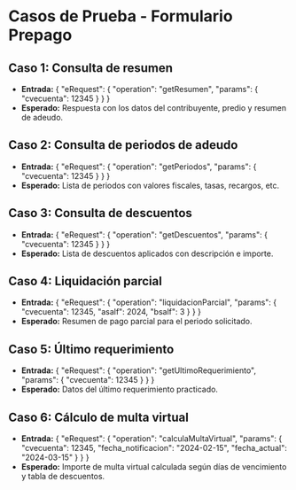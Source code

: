 # Casos de Prueba - Formulario Prepago

## Caso 1: Consulta de resumen
- **Entrada:** { "eRequest": { "operation": "getResumen", "params": { "cvecuenta": 12345 } } }
- **Esperado:** Respuesta con los datos del contribuyente, predio y resumen de adeudo.

## Caso 2: Consulta de periodos de adeudo
- **Entrada:** { "eRequest": { "operation": "getPeriodos", "params": { "cvecuenta": 12345 } } }
- **Esperado:** Lista de periodos con valores fiscales, tasas, recargos, etc.

## Caso 3: Consulta de descuentos
- **Entrada:** { "eRequest": { "operation": "getDescuentos", "params": { "cvecuenta": 12345 } } }
- **Esperado:** Lista de descuentos aplicados con descripción e importe.

## Caso 4: Liquidación parcial
- **Entrada:** { "eRequest": { "operation": "liquidacionParcial", "params": { "cvecuenta": 12345, "asalf": 2024, "bsalf": 3 } } }
- **Esperado:** Resumen de pago parcial para el periodo solicitado.

## Caso 5: Último requerimiento
- **Entrada:** { "eRequest": { "operation": "getUltimoRequerimiento", "params": { "cvecuenta": 12345 } } }
- **Esperado:** Datos del último requerimiento practicado.

## Caso 6: Cálculo de multa virtual
- **Entrada:** { "eRequest": { "operation": "calculaMultaVirtual", "params": { "cvecuenta": 12345, "fecha_notificacion": "2024-02-15", "fecha_actual": "2024-03-15" } } }
- **Esperado:** Importe de multa virtual calculada según días de vencimiento y tabla de descuentos.
